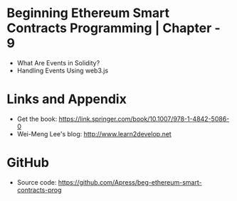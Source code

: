 # Beginning Ethereum Smart Contracts Programming | Chapter - 9

* What Are Events in Solidity?
* Handling Events Using web3.js

Links and Appendix
========================================================

- Get the book: https://link.springer.com/book/10.1007/978-1-4842-5086-0
- Wei-Meng Lee's blog: http://www.learn2develop.net

GitHub
========================================================

- Source code: https://github.com/Apress/beg-ethereum-smart-contracts-prog
